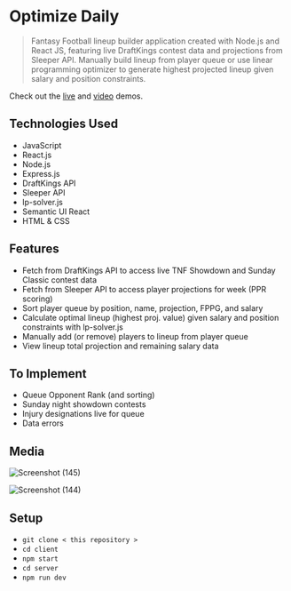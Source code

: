# Optimize Daily
> Fantasy Football lineup builder application created with Node.js and React JS, featuring live DraftKings contest data and projections from Sleeper API. Manually build lineup from player queue or use linear programming optimizer to generate highest projected lineup given salary and position constraints.  

Check out the <a href="https://optimize-daily.netlify.app/">live</a> and <a href="https://vimeo.com/882763463/ab148b0626">video</a> demos.

## Technologies Used
- JavaScript
- React.js
- Node.js
- Express.js
- DraftKings API
- Sleeper API
- lp-solver.js
- Semantic UI React
- HTML & CSS

## Features
- Fetch from DraftKings API to access live TNF Showdown and Sunday Classic contest data
- Fetch from Sleeper API to access player projections for week (PPR scoring)
- Sort player queue by position, name, projection, FPPG, and salary
- Calculate optimal lineup (highest proj. value) given salary and position constraints with lp-solver.js 
- Manually add (or remove) players to lineup from player queue
- View lineup total projection and remaining salary data

## To Implement
- Queue Opponent Rank (and sorting)
- Sunday night showdown contests
- Injury designations live for queue
- Data errors

## Media 
![Screenshot (145)](https://github.com/ashhhlynn/optimize-fantasy-football/assets/84604278/154e8d82-94ac-447d-aced-bd96bbd10cd5)

![Screenshot (144)](https://github.com/ashhhlynn/optimize-fantasy-football/assets/84604278/92b4de68-909a-4116-af5c-3b525fa69ace)

## Setup
- ` git clone < this repository > `
- ` cd client  `
- ` npm start `
- ` cd server `
- ` npm run dev `
